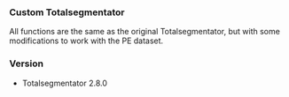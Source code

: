 ### Custom Totalsegmentator

All functions are the same as the original Totalsegmentator, but with some modifications to work with the PE
dataset.

### Version

- Totalsegmentator 2.8.0